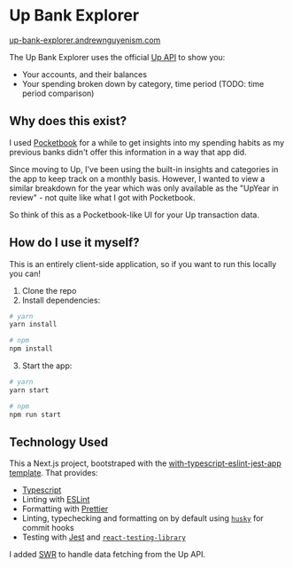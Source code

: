 # Up Bank Explorer

[up-bank-explorer.andrewnguyenism.com](up-bank-explorer.andrewnguyenism.com)

The Up Bank Explorer uses the official [Up API](https://developer.up.com.au) to show you:

- Your accounts, and their balances
- Your spending broken down by category, time period (TODO: time period comparison)

## Why does this exist?

I used [Pocketbook](https://getpocketbook.com) for a while to get insights into my spending habits as my previous banks didn't offer this information in a way that app did.

Since moving to Up, I've been using the built-in insights and categories in the app to keep track on a monthly basis. However, I wanted to view a similar breakdown for the year which was only available as the "UpYear in review" - not quite like what I got with Pocketbook.

So think of this as a Pocketbook-like UI for your Up transaction data.

## How do I use it myself?

This is an entirely client-side application, so if you want to run this locally you can!

1. Clone the repo
2. Install dependencies:

```bash
# yarn
yarn install

# npm
npm install
```

3. Start the app:

```bash
# yarn
yarn start

# npm
npm run start
```

## Technology Used

This a Next.js project, bootstraped with the [with-typescript-eslint-jest-app template](https://github.com/vercel/next.js/tree/canary/examples/with-typescript-eslint-jest). That provides:

- [Typescript](https://www.typescriptlang.org/)
- Linting with [ESLint](https://eslint.org/)
- Formatting with [Prettier](https://prettier.io/)
- Linting, typechecking and formatting on by default using [`husky`](https://github.com/typicode/husky) for commit hooks
- Testing with [Jest](https://jestjs.io/) and [`react-testing-library`](https://testing-library.com/docs/react-testing-library/intro)

I added [SWR](https://github.com/vercel/swr) to handle data fetching from the Up API.
